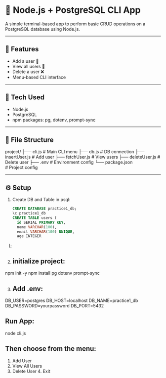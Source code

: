 # 🚀 Node.js + PostgreSQL CLI App

A simple terminal-based app to perform basic CRUD operations on a PostgreSQL database using Node.js.

---

## 📌 Features

- Add a user 👤
- View all users 📄
- Delete a user ❌
- Menu-based CLI interface

---

## 🧰 Tech Used

- Node.js
- PostgreSQL
- npm packages: pg, dotenv, prompt-sync

---

## 📁 File Structure
project/
├── cli.js # Main CLI menu
├── db.js # DB connection
├── insertUser.js # Add user
├── fetchUser.js # View users
├── deleteUser.js # Delete user
├── .env # Environment config
└── package.json # Project config

---

## ⚙ Setup

1. Create DB and Table in psql:
   ```sql
   CREATE DATABASE practice1_db;
   \c practice1_db
   CREATE TABLE users (
     id SERIAL PRIMARY KEY,
     name VARCHAR(100),
     email VARCHAR(100) UNIQUE,
     age INTEGER
   );

2. ## initialize project:

npm init -y
npm install pg dotenv prompt-sync

3. ## Add .env:

DB_USER=postgres
DB_HOST=localhost
DB_NAME=practice1_db
DB_PASSWORD=yourpassword
DB_PORT=5432

## Run App:
node cli.js

## Then choose from the menu:
1. Add User
2. View All Users
3. Delete User
4. Exit

